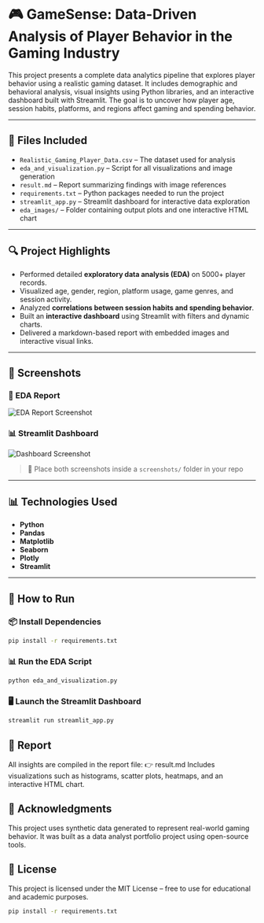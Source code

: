 # 🎮 GameSense: Data-Driven Analysis of Player Behavior in the Gaming Industry

This project presents a complete data analytics pipeline that explores player behavior using a realistic gaming dataset. It includes demographic and behavioral analysis, visual insights using Python libraries, and an interactive dashboard built with Streamlit. The goal is to uncover how player age, session habits, platforms, and regions affect gaming and spending behavior.

---

## 📁 Files Included

- `Realistic_Gaming_Player_Data.csv` – The dataset used for analysis  
- `eda_and_visualization.py` – Script for all visualizations and image generation  
- `result.md` – Report summarizing findings with image references  
- `requirements.txt` – Python packages needed to run the project  
- `streamlit_app.py` – Streamlit dashboard for interactive data exploration  
- `eda_images/` – Folder containing output plots and one interactive HTML chart  

---

## 🔍 Project Highlights

- Performed detailed **exploratory data analysis (EDA)** on 5000+ player records.  
- Visualized age, gender, region, platform usage, game genres, and session activity.  
- Analyzed **correlations between session habits and spending behavior**.  
- Built an **interactive dashboard** using Streamlit with filters and dynamic charts.  
- Delivered a markdown-based report with embedded images and interactive visual links.  

---

## 📸 Screenshots

### 📝 EDA Report
![EDA Report Screenshot](screenshots/eda_report_screenshot.png)

### 📊 Streamlit Dashboard
![Dashboard Screenshot](screenshots/streamlit_dashboard_screenshot.png)

> 📂 Place both screenshots inside a `screenshots/` folder in your repo

---

## 📊 Technologies Used

- **Python**  
- **Pandas**  
- **Matplotlib**  
- **Seaborn**  
- **Plotly**  
- **Streamlit**

---

## 🚀 How to Run

### 📦 Install Dependencies
```bash
pip install -r requirements.txt
```
### 📊 Run the EDA Script
```bash
python eda_and_visualization.py
```
### 🖥️ Launch the Streamlit Dashboard
```bash
streamlit run streamlit_app.py
```

## 📄 Report
All insights are compiled in the report file:
👉 result.md
Includes visualizations such as histograms, scatter plots, heatmaps, and an interactive HTML chart.

## 🙌 Acknowledgments
This project uses synthetic data generated to represent real-world gaming behavior. It was built as a data analyst portfolio project using open-source tools.

## 🔗 License
This project is licensed under the MIT License – free to use for educational and academic purposes.
```bash
pip install -r requirements.txt
